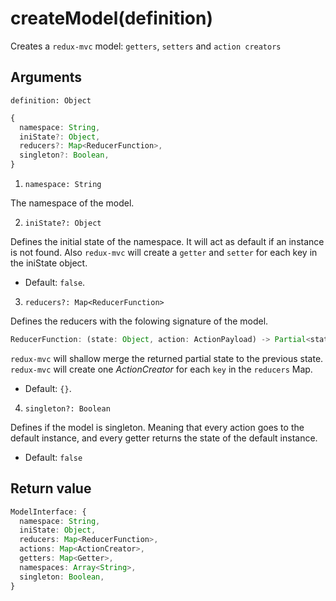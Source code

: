 # createModel(definition)

Creates a `redux-mvc` model: `getters`, `setters` and `action creators`

## Arguments

  `definition: Object` 

  ```ts
  {
    namespace: String,
    iniState?: Object,
    reducers?: Map<ReducerFunction>,
    singleton?: Boolean,
  }
  ```

1. `namespace: String`

  The namespace of the model.

2. `iniState?: Object`

  Defines the initial state of the namespace. It will act as default if an instance is not found. Also `redux-mvc` will create a `getter` and `setter` for each key in the iniState object.

  * Default: `false`.

3. `reducers?: Map<ReducerFunction>`

  Defines the reducers with the folowing signature of the model.

  ```ts
  ReducerFunction: (state: Object, action: ActionPayload) -> Partial<state>
  ```

  `redux-mvc` will shallow merge the returned partial state to the previous state.
  `redux-mvc` will create one *ActionCreator* for each `key` in the `reducers` Map.

  * Default: `{}`.

4. `singleton?: Boolean`

  Defines if the model is singleton. Meaning that every action goes to the default instance, and every getter returns the state of the default instance.

  * Default: `false`

## Return value

  ```ts
  ModelInterface: {
    namespace: String,
    iniState: Object,
    reducers: Map<ReducerFunction>,
    actions: Map<ActionCreator>,
    getters: Map<Getter>,
    namespaces: Array<String>,
    singleton: Boolean,
  }
  ```
